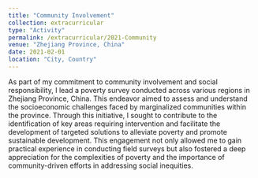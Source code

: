```yaml
---
title: "Community Involvement"
collection: extracurricular
type: "Activity"
permalink: /extracurricular/2021-Community
venue: "Zhejiang Province, China"
date: 2021-02-01
location: "City, Country"
---
```


As part of my commitment to community involvement and social responsibility, I lead a poverty survey conducted across various regions in Zhejiang Province, China. This endeavor aimed to assess and understand the socioeconomic challenges faced by marginalized communities within the province. Through this initiative, I sought to contribute to the identification of key areas requiring intervention and facilitate the development of targeted solutions to alleviate poverty and promote sustainable development. This engagement not only allowed me to gain practical experience in conducting field surveys but also fostered a deep appreciation for the complexities of poverty and the importance of community-driven efforts in addressing social inequities.




